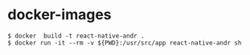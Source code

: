 # docker-images

```shell
$ docker  build -t react-native-andr .
$ docker run -it --rm -v ${PWD}:/usr/src/app react-native-andr sh
```